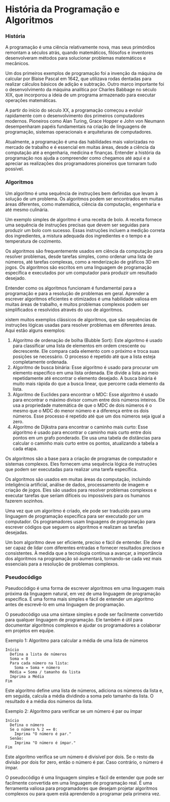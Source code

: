 # História da Programação e Algoritmos

### História
A programação é uma ciência relativamente nova, mas seus primórdios remontam a séculos atrás, quando matemáticos, filósofos e inventores desenvolveram métodos para solucionar problemas matemáticos e mecânicos.

Um dos primeiros exemplos de programação foi a invenção da máquina de calcular por Blaise Pascal em 1642, que utilizava rodas dentadas para realizar cálculos básicos de adição e subtração. Outro marco importante foi o desenvolvimento da máquina analítica por Charles Babbage no século XIX, que incorporou a ideia de um programa armazenado para executar operações matemáticas.

A partir do início do século XX, a programação começou a evoluir rapidamente com o desenvolvimento dos primeiros computadores modernos. Pioneiros como Alan Turing, Grace Hopper e John von Neumann desempenharam papéis fundamentais na criação de linguagens de programação, sistemas operacionais e arquiteturas de computadores.

Atualmente, a programação é uma das habilidades mais valorizadas no mercado de trabalho e é essencial em muitas áreas, desde a ciência da computação até a engenharia, medicina e finanças. Entender a história da programação nos ajuda a compreender como chegamos até aqui e a apreciar as realizações dos programadores pioneiros que tornaram tudo possível.

### Algoritmos
Um algoritmo é uma sequência de instruções bem definidas que levam à solução de um problema. Os algoritmos podem ser encontrados em muitas áreas diferentes, como matemática, ciência da computação, engenharia e até mesmo culinária.

Um exemplo simples de algoritmo é uma receita de bolo. A receita fornece uma sequência de instruções precisas que devem ser seguidas para produzir um bolo com sucesso. Essas instruções incluem a medição correta dos ingredientes, a mistura adequada dos ingredientes e o tempo e a temperatura de cozimento.

Os algoritmos são frequentemente usados em ciência da computação para resolver problemas, desde tarefas simples, como ordenar uma lista de números, até tarefas complexas, como a renderização de gráficos 3D em jogos. Os algoritmos são escritos em uma linguagem de programação específica e executados por um computador para produzir um resultado desejado.

Entender como os algoritmos funcionam é fundamental para a programação e para a resolução de problemas em geral. Aprender a escrever algoritmos eficientes e otimizados é uma habilidade valiosa em muitas áreas de trabalho, e muitos problemas complexos podem ser simplificados e resolvidos através do uso de algoritmos.

xistem muitos exemplos clássicos de algoritmos, que são sequências de instruções lógicas usadas para resolver problemas em diferentes áreas. Aqui estão alguns exemplos:

1. Algoritmo de ordenação de bolha (Bubble Sort):
Este algoritmo é usado para classificar uma lista de elementos em ordem crescente ou decrescente. Ele compara cada elemento com o próximo e troca suas posições se necessário. O processo é repetido até que a lista esteja completamente ordenada.
2. Algoritmo de busca binária:
Esse algoritmo é usado para procurar um elemento específico em uma lista ordenada. Ele divide a lista ao meio repetidamente até encontrar o elemento desejado. A busca binária é muito mais rápida do que a busca linear, que percorre cada elemento da lista.
3. Algoritmo de Euclides para encontrar o MDC:
Esse algoritmo é usado para encontrar o máximo divisor comum entre dois números inteiros. Ele usa a propriedade matemática de que o MDC de dois números é o mesmo que o MDC do menor número e a diferença entre os dois números. Esse processo é repetido até que um dos números seja igual a zero.
4. Algoritmo de Dijkstra para encontrar o caminho mais curto:
Esse algoritmo é usado para encontrar o caminho mais curto entre dois pontos em um grafo ponderado. Ele usa uma tabela de distâncias para calcular o caminho mais curto entre os pontos, atualizando a tabela a cada etapa.

Os algoritmos são a base para a criação de programas de computador e sistemas complexos. Eles fornecem uma sequência lógica de instruções que podem ser executadas para realizar uma tarefa específica.

Os algoritmos são usados ​​em muitas áreas da computação, incluindo inteligência artificial, análise de dados, processamento de imagem e criação de jogos. Eles são usados ​​para resolver problemas complexos e executar tarefas que seriam difíceis ou impossíveis para os humanos fazerem sozinhos.

Uma vez que um algoritmo é criado, ele pode ser traduzido para uma linguagem de programação específica para ser executado por um computador. Os programadores usam linguagens de programação para escrever códigos que seguem os algoritmos e realizam as tarefas desejadas.

Um bom algoritmo deve ser eficiente, preciso e fácil de entender. Ele deve ser capaz de lidar com diferentes entradas e fornecer resultados precisos e consistentes. À medida que a tecnologia continua a avançar, a importância dos algoritmos na programação só aumentará, tornando-se cada vez mais essenciais para a resolução de problemas complexos.


### Pseudocódigo

Pseudocódigo é uma forma de escrever algoritmos em uma linguagem mais próxima da linguagem natural, em vez de uma linguagem de programação específica. É uma forma mais simples e fácil de entender um algoritmo antes de escrevê-lo em uma linguagem de programação.

O pseudocódigo usa uma sintaxe simples e pode ser facilmente convertido para qualquer linguagem de programação. Ele também é útil para documentar algoritmos complexos e ajudar os programadores a colaborar em projetos em equipe.

Exemplo 1: Algoritmo para calcular a média de uma lista de números
```
Início
  Defina a lista de números
  Soma = 0
  Para cada número na lista:
    Soma = Soma + número
  Média = Soma / tamanho da lista
  Imprima a Média
Fim
```

Este algoritmo define uma lista de números, adiciona os números da lista e, em seguida, calcula a média dividindo a soma pelo tamanho da lista. O resultado é a média dos números da lista.

Exemplo 2: Algoritmo para verificar se um número é par ou ímpar

```
Início
  Defina o número
  Se o número % 2 == 0:
    Imprima "O número é par."
  Senão:
    Imprima "O número é ímpar."
Fim
```

Este algoritmo verifica se um número é divisível por dois. Se o resto da divisão por dois for zero, então o número é par. Caso contrário, o número é ímpar.

O pseudocódigo é uma linguagem simples e fácil de entender que pode ser facilmente convertida em uma linguagem de programação real. É uma ferramenta valiosa para programadores que desejam projetar algoritmos complexos ou para quem está aprendendo a programar pela primeira vez.

